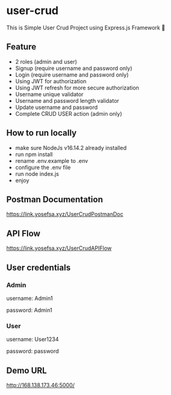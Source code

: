 # user-crud
 
This is Simple User Crud Project using Express.js Framework 🚀

## Feature
- 2 roles (admin and user)
- Signup (require username and password only)
- Login (require username and password only)
- Using JWT for authorization
- Using JWT refresh for more secure authorization
- Username unique validator
- Username and password length validator
- Update username and password
- Complete CRUD USER action (admin only)

## How to run locally
- make sure NodeJs v16.14.2 already installed
- run npm install
- rename .env.example to .env
- configure the .env file
- run node index.js
- enjoy

## Postman Documentation
https://link.yosefsa.xyz/UserCrudPostmanDoc

## API Flow
https://link.yosefsa.xyz/UserCrudAPIFlow

## User credentials
### Admin
username: Admin1

password: Admin1

### User
username: User1234

password: password

## Demo URL
http://168.138.173.46:5000/
